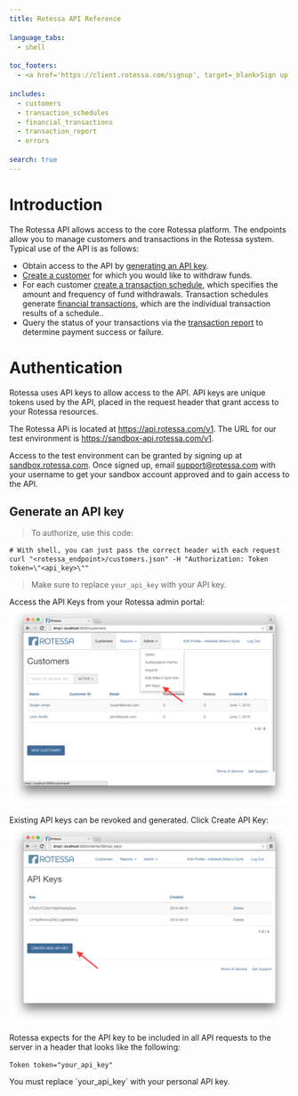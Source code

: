 ```yaml
---
title: Rotessa API Reference

language_tabs:
  - shell

toc_footers:
  - <a href='https://client.rotessa.com/signup', target=_blank>Sign up to acquire a developer key.</a>

includes:
  - customers
  - transaction_schedules
  - financial_transactions
  - transaction_report
  - errors

search: true
---
```


# Introduction

The Rotessa API allows access to the core Rotessa platform. The endpoints allow you to manage customers and transactions in the Rotessa system. Typical use of the API is as follows:

- Obtain access to the API by <a href="#generate-an-api-key">generating an API key</a>.
- <a href="#create-a-customer">Create a customer</a> for which you would like to withdraw funds.
- For each customer <a href="#create-a-transaction-schedule">create a transaction schedule</a>, which specifies the amount and frequency of fund withdrawals. Transaction schedules generate <a href="#financial-transactions">financial transactions</a>, which are the individual transaction results of a schedule..
- Query the status of your transactions via the <a href="#show-transaction-report">transaction report</a> to determine payment success or failure.

# Authentication

Rotessa uses API keys to allow access to the API. API keys are unique tokens used by the API, placed in the request header that grant access to your Rotessa resources.

The Rotessa APi is located at <a href="https://api.rotessa.com/v1/">https://api.rotessa.com/v1</a>. The URL for our test environment is <a href="https://sandbox-api.rotessa.com/v1/">https://sandbox-api.rotessa.com/v1</a>. 

Access to the test environment can be granted by signing up at <a href="https://sandbox.rotessa.com">sandbox.rotessa.com</a>. Once signed up, email <a href="mailto:support@rotessa.com?Subject=Requiring%20an%20API%20Key%20For%20Sandbox" target="_top">support@rotessa.com</a> with your username to get your sandbox account approved and to gain access to the API.


## Generate an API key

> To authorize, use this code:


```shell
# With shell, you can just pass the correct header with each request
curl "<rotessa_endpoint>/customers.json" -H "Authorization: Token token=\"<api_key>\""
```

> Make sure to replace `your_api_key` with your API key.


Access the API Keys from your Rotessa admin portal:
<a href=images/api_keys_1.png>
  <img src="images/api_keys_1.png" alt="Screenshot of Example Documentation created with Slate">
</a>

Existing API keys can be revoked and generated. Click Create API Key:
<a href=images/api_keys_2.png>
  <img src="images/api_keys_2.png" alt="Screenshot of Example Documentation created with Slate">
</a>

Rotessa expects for the API key to be included in all API requests to the server in a header that looks like the following:

`Token token="your_api_key"`

<aside class="notice">
You must replace `your_api_key` with your personal API key.
</aside>
